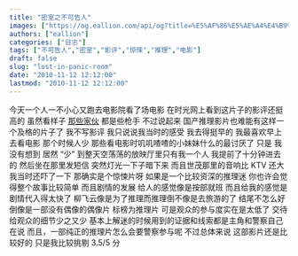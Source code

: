 ```yaml
---
title: "密室之不可告人"
images: ["https://og.eallion.com/api/og?title=%E5%AF%86%E5%AE%A4%E4%B9%8B%E4%B8%8D%E5%8F%AF%E5%91%8A%E4%BA%BA"]
authors: ["eallion"]
categories: ["日志"]
tags: ["不可告人","密室","影评","惊悚","推理","电影"]
draft: false
slug: "lost-in-panic-room"
date: "2010-11-12 12:12:00"
lastmod: "2010-11-12 12:12:00"
---
```


今天一个人一不小心又跑去电影院看了场电影
在时光网上看到这片子的影评还挺高的
虽然看样子 [那些家伙](http://www.mtime.com/movie/132049/comment.html) 都是些枪手
不过说起来
国产推理影片也难能有这样一个及格的片子了
我不写影评
我只说说我当时的感受
我去得挺早的
我最喜欢早上去看电影
那个时候人少
那些看电影时叽叽喳喳的小妹妹什么的最讨厌了
只是
我没有想到
居然 “少” 到整天空荡荡的放映厅里只有我一个人
我提前了十分钟进去的
然后坐在那里发短信
突然灯光一下子暗下来
而且世茂那里的音响比 KTV 还大
我当时还吓了一下
那确实是个惊悚片呀
如果是一个比较资深的推理迷
你也许会觉得整个故事比较简单
而且剧情的发展
给人的感觉像是按部就班
而且给我的感觉是
剧情代入得太快了
柳飞云像是为了推理而推理倒不像是去旅游的了
结尾不怎么好
倒像是一部没有偶像的偶像片
标榜为推理片
可是观众的参与度实在是太低了
交待给观众的细节少之又少
基本上解迷的时候用到的证据和线索都是主角和警察自己在说
而且，一部纯正的推理片怎么会要警察参与呢
不过总体来说
这部影片还是比较好的
只是我比较挑剔
3.5/5 分
